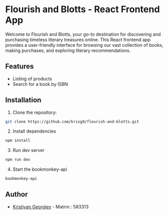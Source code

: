 # Flourish and Blotts - React Frontend App

Welcome to Flourish and Blotts, your go-to destination for discovering and purchasing timeless literary treasures online. This React frontend app provides a user-friendly interface for browsing our vast collection of books, making purchases, and exploring literary recommendations.

## Features

- Listing of products
- Search for a book by ISBN

## Installation

1. Clone the repository:

```bash
git clone https://github.com/krisg9/flourish-and-blotts.git
```

2. Install dependencies
```bash
npm install
```

3. Run dev server
```bash
npm run dev
```

4. Start the bookmonkey-api
```bash
bookmonkey-api
```

## Author

- [Kristiyan Georgiev](https://github.com/krisg9) - Matrnr.: 583313
